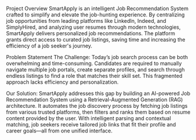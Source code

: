  Project Overview
SmartApply is an intelligent Job Recommendation System crafted to simplify and elevate the job-hunting experience. By centralizing job opportunities from leading platforms like LinkedIn, Indeed, and SimplyHired, and analyzing user resumes through modern technologies, SmartApply delivers personalized job recommendations. The platform grants direct access to curated job listings, saving time and increasing the efficiency of a job seeker's journey.

 Problem Statement
  The Challenge:
Today’s job search process can be both overwhelming and time-consuming. Candidates are required to manually navigate multiple job portals, create separate profiles, and search through endless listings to find a role that matches their skill set. This fragmented approach lacks efficiency and personalization.

 Our Solution:
SmartApply addresses this gap by building an AI-powered Job Recommendation System using a Retrieval-Augmented Generation (RAG) architecture. It automates the job discovery process by fetching job listings from various trusted platforms, then filters and ranks them based on resume content provided by the user. With intelligent parsing and contextual matching, job seekers receive tailored job links that fit their profile and career goals—all from one unified interface.